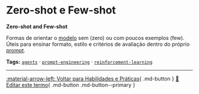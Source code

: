 # Zero-shot e Few-shot

**Zero-shot and Few-shot**

Formas de orientar o [modelo](../conceitos-fundamentais/modelo.md) sem (zero) ou com poucos exemplos (few). Úteis para ensinar formato, estilo e critérios de avaliação dentro do próprio [prompt](../ia-generativa/prompt.md).


**Tags:** [`agents`](../tags.md#agents) · [`prompt-engineering`](../tags.md#prompt-engineering) · [`reinforcement-learning`](../tags.md#reinforcement-learning)

---

[:material-arrow-left: Voltar para Habilidades e Práticas](index.md){ .md-button }
[📝 Editar este termo](https://github.com/seu-usuario/glossario-ia/edit/main/glossario.yaml){ .md-button .md-button--primary }
